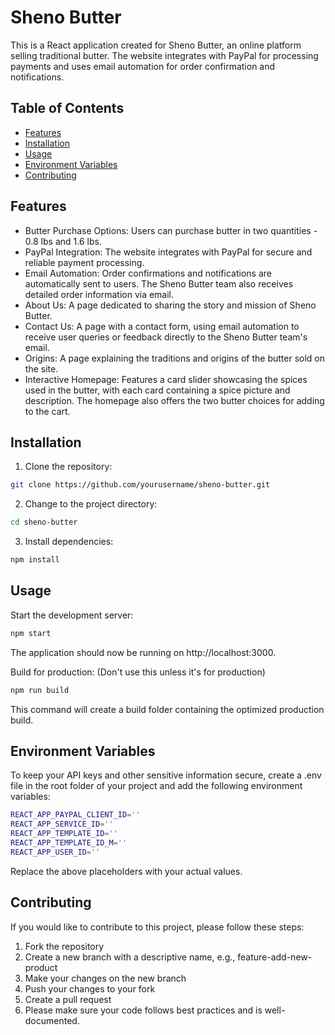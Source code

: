 # Sheno Butter

This is a React application created for Sheno Butter, an online platform selling traditional butter. The website integrates with PayPal for processing payments and uses email automation for order confirmation and notifications. 

## Table of Contents

- [Features](#features)
- [Installation](#installation)
- [Usage](#usage)
- [Environment Variables](#environment-variables)
- [Contributing](#contributing)

## Features

- Butter Purchase Options: Users can purchase butter in two quantities - 0.8 lbs and 1.6 lbs.
- PayPal Integration: The website integrates with PayPal for secure and reliable payment processing.
- Email Automation: Order confirmations and notifications are automatically sent to users. The Sheno Butter team also receives detailed order information via email.
- About Us: A page dedicated to sharing the story and mission of Sheno Butter.
- Contact Us: A page with a contact form, using email automation to receive user queries or feedback directly to the Sheno Butter team's email.
- Origins: A page explaining the traditions and origins of the butter sold on the site.
- Interactive Homepage: Features a card slider showcasing the spices used in the butter, with each card containing a spice picture and description. The homepage also offers the two butter choices for adding to the cart.

## Installation

1. Clone the repository:

```bash
git clone https://github.com/yourusername/sheno-butter.git
```
2. Change to the project directory:

```bash
cd sheno-butter
```
3. Install dependencies:

```bash
npm install
```
## Usage
Start the development server:
```bash
npm start
```
The application should now be running on http://localhost:3000.


Build for production: (Don't use this unless it's for production)
```bash
npm run build
```

This command will create a build folder containing the optimized production build.

## Environment Variables
To keep your API keys and other sensitive information secure, create a .env file in the root folder of your project and add the following environment variables:

```bash
REACT_APP_PAYPAL_CLIENT_ID=''
REACT_APP_SERVICE_ID=''
REACT_APP_TEMPLATE_ID=''
REACT_APP_TEMPLATE_ID_M=''
REACT_APP_USER_ID=''
```
Replace the above placeholders with your actual values.

## Contributing
If you would like to contribute to this project, please follow these steps:

1. Fork the repository
2. Create a new branch with a descriptive name, e.g., feature-add-new-product
3. Make your changes on the new branch
4. Push your changes to your fork
5. Create a pull request
6. Please make sure your code follows best practices and is well-documented.
